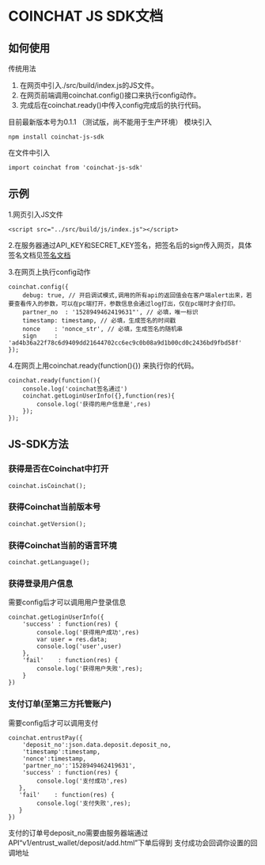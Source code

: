 COINCHAT JS SDK文档
====

如何使用
----

传统用法
1. 在网页中引入./src/build/index.js的JS文件。
2. 在网页前端调用coinchat.config()接口来执行config动作。
3. 完成后在coinchat.ready()中传入config完成后的执行代码。

目前最新版本号为0.1.1 （测试版，尚不能用于生产环境）
模块引入

    npm install coinchat-js-sdk

在文件中引入

    import coinchat from 'coinchat-js-sdk'



示例
----

1.网页引入JS文件
    
    <script src="../src/build/js/index.js"></script>

2.在服务器通过API_KEY和SECRET_KEY签名，把签名后的sign传入网页，具体签名文档见[签名文档](https://github.com/coinchat/docs/blob/master/zh/%E5%95%86%E6%88%B7%E7%9B%B8%E5%85%B3API.md)

3.在网页上执行config动作

    coinchat.config({
        debug: true, // 开启调试模式,调用的所有api的返回值会在客户端alert出来，若要查看传入的参数，可以在pc端打开，参数信息会通过log打出，仅在pc端时才会打印。
        partner_no  : '1528949462419631"', // 必填，唯一标识
        timestamp: timestamp, // 必填，生成签名的时间戳
        nonce    : 'nonce_str', // 必填，生成签名的随机串
        sign     : 'ad4b36a22f78c6d9409dd21644702cc6ec9c0b08a9d1b00cd0c2436bd9fbd58f'
    });

4.在网页上用coinchat.ready(function(){}) 来执行你的代码。

    coinchat.ready(function(){
        console.log('coinchat签名通过')
        coinchat.getLoginUserInfo({},function(res){
            console.log('获得的用户信息是',res)
        });
    });
    
JS-SDK方法
----

###  获得是否在Coinchat中打开

    coinchat.isCoinchat();


###  获得Coinchat当前版本号

    coinchat.getVersion();

###  获得Coinchat当前的语言环境

    coinchat.getLanguage();


###  获得登录用户信息
需要config后才可以调用用户登录信息

    coinchat.getLoginUserInfo({
        'success' : function(res) {
            console.log('获得用户成功',res)
            var user = res.data;
            console.log('user',user)
        },
        'fail'    : function(res) {
            console.log('获得用户失败',res);
        }
    })


###  支付订单(至第三方托管账户)
需要config后才可以调用支付

    coinchat.entrustPay({
        'deposit_no':json.data.deposit.deposit_no,
        'timestamp':timestamp,
        'nonce':timestamp,
        'partner_no':'1528949462419631',
        'success' : function(res) {
            console.log('支付成功',res)
       },
       'fail'    : function(res) {
            console.log('支付失败',res);
       }
    })

支付的订单号deposit_no需要由服务器端通过API“v1/entrust_wallet/deposit/add.html”下单后得到
支付成功会回调你设置的回调地址
